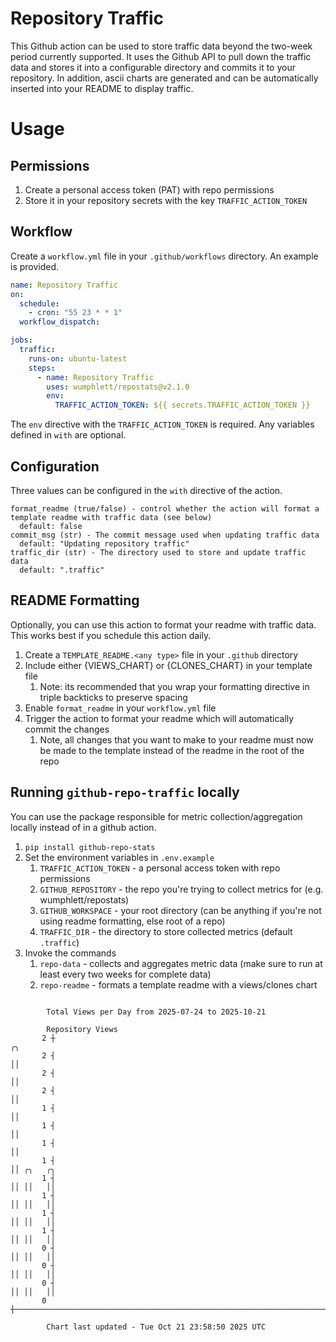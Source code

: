 # Repository Traffic

This Github action can be used to store traffic data beyond the two-week period currently supported.
It uses the Github API to pull down the traffic data and stores it into a configurable directory and commits it to your 
repository. In addition, ascii charts are generated and can be automatically inserted into your README to display traffic.

# Usage
## Permissions
1. Create a personal access token (PAT) with repo permissions
2. Store it in your repository secrets with the key `TRAFFIC_ACTION_TOKEN`

## Workflow
Create a `workflow.yml` file in your `.github/workflows` directory. An example is provided.

```yaml
name: Repository Traffic
on:
  schedule:
    - cron: "55 23 * * 1"
  workflow_dispatch:

jobs:
  traffic:
    runs-on: ubuntu-latest
    steps:
      - name: Repository Traffic
        uses: wumphlett/repostats@v2.1.0
        env:
          TRAFFIC_ACTION_TOKEN: ${{ secrets.TRAFFIC_ACTION_TOKEN }}
```
The `env` directive with the `TRAFFIC_ACTION_TOKEN` is required. Any variables defined in `with` are optional.

## Configuration
Three values can be configured in the `with` directive of the action.
```
format_readme (true/false) - control whether the action will format a template readme with traffic data (see below)
  default: false
commit_msg (str) - The commit message used when updating traffic data
  default: "Updating repository traffic"
traffic_dir (str) - The directory used to store and update traffic data
  default: ".traffic"
```

## README Formatting
Optionally, you can use this action to format your readme with traffic data. This works best if you schedule this action
daily.

1. Create a `TEMPLATE_README.<any type>` file in your `.github` directory
2. Include either {VIEWS_CHART} or {CLONES_CHART} in your template file
   1. Note: its recommended that you wrap your formatting directive in triple backticks to preserve spacing
3. Enable `format_readme` in your `workflow.yml` file
4. Trigger the action to format your readme which will automatically commit the changes
   1. Note, all changes that you want to make to your readme must now be made to the template instead of the readme in the root of the repo

## Running `github-repo-traffic` locally
You can use the package responsible for metric collection/aggregation locally instead of in a github action.

1. `pip install github-repo-stats`
2. Set the environment variables in `.env.example`
   1. `TRAFFIC_ACTION_TOKEN` - a personal access token with repo permissions
   2. `GITHUB_REPOSITORY` - the repo you're trying to collect metrics for (e.g. wumphlett/repostats)
   3. `GITHUB_WORKSPACE` - your root directory (can be anything if you're not using readme formatting, else root of a repo)
   4. `TRAFFIC_DIR` - the directory to store collected metrics (default `.traffic`)
3. Invoke the commands
   1. `repo-data` - collects and aggregates metric data (make sure to run at least every two weeks for complete data)
   2. `repo-readme` - formats a template readme with a views/clones chart

```

        Total Views per Day from 2025-07-24 to 2025-10-21

        Repository Views
       2 ┼                                                                        ╭╮
       2 ┤                                                                        ││
       2 ┤                                                                        ││
       2 ┤                                                                        ││
       1 ┤                                                                        ││
       1 ┤                                                                        ││
       1 ┤                                                                        ││
       1 ┤                                                                        ││ ╭╮   ╭╮
       1 ┤                                                                        ││ ││   ││
       1 ┤                                                                        ││ ││   ││
       1 ┤                                                                        ││ ││   ││
       1 ┤                                                                        ││ ││   ││
       0 ┤                                                                        ││ ││   ││
       0 ┤                                                                        ││ ││   ││
       0 ┤                                                                        ││ ││   ││
       0 ┼────────────────────────────────────────────────────────────────────────╯╰─╯╰───╯╰───────

        Chart last updated - Tue Oct 21 23:58:50 2025 UTC
        
```
